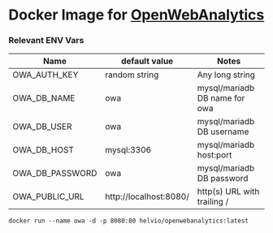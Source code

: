 # Docker Image for [OpenWebAnalytics](https://github.com/Open-Web-Analytics/Open-Web-Analyticshttps:/)

### Relevant ENV Vars


| Name            | default value          | Notes                         |
| ----------------- | ------------------------ | ------------------------------- |
| OWA_AUTH_KEY    | random string          | Any long string               |
| OWA_DB_NAME     | owa                    | mysql/mariadb DB name for owa |
| OWA_DB_USER     | owa                    | mysql/mariadb DB username     |
| OWA_DB_HOST     | mysql:3306             | mysql/mariadb host:port       |
| OWA_DB_PASSWORD | owa                    | mysql/mariadb DB password     |
| OWA_PUBLIC_URL  | http://localhost:8080/ | http(s) URL with trailing /   |

```
docker run --name owa -d -p 8080:80 helvio/openwebanalytics:latest
```
